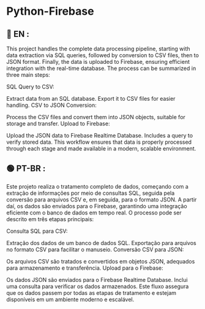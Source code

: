 # Python-Firebase
## 🔵 EN :
This project handles the complete data processing pipeline, starting with data extraction via SQL queries, followed by conversion to CSV files, then to JSON format. Finally, the data is uploaded to Firebase, ensuring efficient integration with the real-time database. The process can be summarized in three main steps:

SQL Query to CSV:

Extract data from an SQL database.
Export it to CSV files for easier handling.
CSV to JSON Conversion:

Process the CSV files and convert them into JSON objects, suitable for storage and transfer.
Upload to Firebase:

Upload the JSON data to Firebase Realtime Database.
Includes a query to verify stored data.
This workflow ensures that data is properly processed through each stage and made available in a modern, scalable environment.

## 🟢 PT-BR :
Este projeto realiza o tratamento completo de dados, começando com a extração de informações por meio de consultas SQL, seguida pela conversão para arquivos CSV e, em seguida, para o formato JSON. A partir daí, os dados são enviados para o Firebase, garantindo uma integração eficiente com o banco de dados em tempo real. O processo pode ser descrito em três etapas principais:

Consulta SQL para CSV:

Extração dos dados de um banco de dados SQL.
Exportação para arquivos no formato CSV para facilitar o manuseio.
Conversão CSV para JSON:

Os arquivos CSV são tratados e convertidos em objetos JSON, adequados para armazenamento e transferência.
Upload para o Firebase:

Os dados JSON são enviados para o Firebase Realtime Database.
Inclui uma consulta para verificar os dados armazenados.
Este fluxo assegura que os dados passem por todas as etapas de tratamento e estejam disponíveis em um ambiente moderno e escalável.
